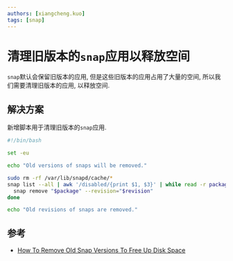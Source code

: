```yaml
---
authors: [xiangcheng.kuo]
tags: [snap]
---
```


# 清理旧版本的`snap`应用以释放空间

`snap`默认会保留旧版本的应用, 但是这些旧版本的应用占用了大量的空间, 所以我们需要清理旧版本的应用, 以释放空间.

<!--truncate-->

## 解决方案

新增脚本用于清理旧版本的`snap`应用.

```bash title="cleanup-old-snaps.sh"
#!/bin/bash

set -eu

echo "Old versions of snaps will be removed."

sudo rm -rf /var/lib/snapd/cache/*
snap list --all | awk '/disabled/{print $1, $3}' | while read -r package revision; do
  snap remove "$package" --revision="$revision"
done

echo "Old revisions of snaps are removed."

```

## 参考

- [How To Remove Old Snap Versions To Free Up Disk Space](https://www.linuxuprising.com/2019/04/how-to-remove-old-snap-versions-to-free.html)